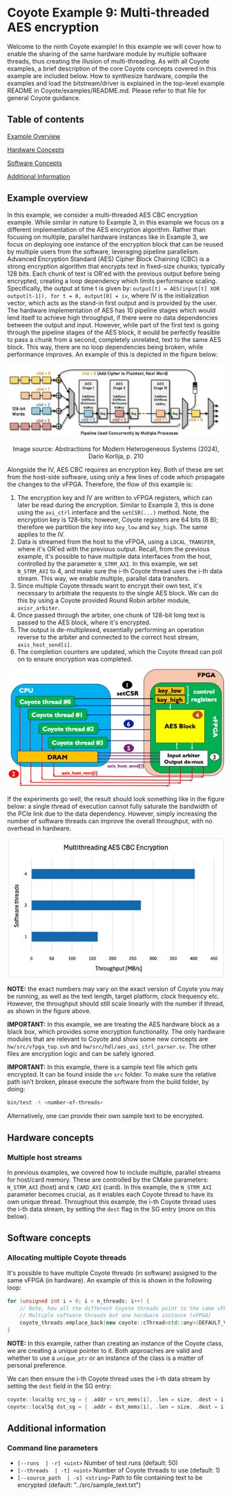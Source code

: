# Coyote Example 9: Multi-threaded AES encryption
Welcome to the ninth Coyote example! In this example we will cover how to enable the sharing of the same hardware module by multiple software threads, thus creating the illusion of multi-threading. As with all Coyote examples, a brief description of the core Coyote concepts covered in this example are included below. How to synthesize hardware, compile the examples and load the bitstream/driver is explained in the top-level example README in Coyote/examples/README.md. Please refer to that file for general Coyote guidance.

## Table of contents
[Example Overview](#example-overview)

[Hardware Concepts](#hardware-concepts)

[Software Concepts](#software-concepts)

[Additional Information](#additional-information)

## Example overview
In this example, we consider a multi-threaded AES CBC encryption example. While similar in nature to Example 3, in this example we focus on a different implementation of the AES encryption algorithm. Rather than focusing on multiple, parallel hardware instances like in Example 3, we focus on deploying one instance of the encryption block that can be reused by multiple users from the software, leveraging pipeline parallelism. Advanced Encryption Standard (AES) Cipher Block Chaining (CBC) is a strong encryption algorithm that encrypts text in fixed-size chunks; typically 128 bits. Each chunk of text is OR'ed with the previous output before being encrypted, creating a loop dependency which limits performance scaling. Specifically, the output at time t is given by: `output[t] = AES(input[t] XOR output[t-1]), for t = 0, output[0] = iv`, where IV is the initialization vector, which acts as the stand-in first output and is provided by the user. The hardware implementation of AES has 10 pipeline stages which would lend itself to achieve high throughput, if there were no data dependencies between the output and input. However, while part of the first text is going through the pipeline stages of the AES block, it would be perfectly feasible to pass a chunk from a second, completely unrelated, text to the same AES block. This way, there are no loop dependencies being broken, while performance improves. An example of this is depicted in the figure below:

<div align="center">
  <img src="img/aes_pipeline.png">
    <p>Image source: Abstractions for Modern Heterogeneous Systems (2024), Dario Korlija, p. 210</p>
</div>

Alongside the IV, AES CBC requires an encryption key. Both of these are set from the host-side software, using only a few lines of code which propagate the changes to the vFPGA. Therefore, the flow of this example is:
1) The encryption key and IV are written to vFPGA registers, which can later be read during the encryption. Similar to Example 3, this is done using the `axi_ctrl` interface and the `setCSR(...)` method. Note, the encryption key is 128-bits; however, Coyote registers are 64 bits (8 B); therefore we partition the key into `key_low` and `key_high`. The same applies to the IV.
2) Data is streamed from the host to the vFPGA, using a `LOCAL_TRANSFER`, where it's OR'ed with the previous output. Recall, from the previous example, it's possible to have multiple data interfaces from the host, controlled by the parameter `N_STRM_AXI`. In this example, we set `N_STRM_AXI` to 4, and make sure the i-th Coyote thread uses the i-th data stream. This way, we enable multiple, parallel data transfers.
3) Since multiple Coyote threads want to encrypt their own text, it's necessary to arbitrate the requests to the single AES block. We can do this by using a Coyote provided Round Robin arbiter module, `axisr_arbiter`.
4) Once passed through the arbiter, one chunk of 128-bit long text is passed to the AES block, where it's encrypted.
5) The output is de-multiplexed, essentially performing an operation reverse to the arbiter and connected to the correct host stream, `axis_host_send[i]`.
6) The completion counters are updated, which the Coyote thread can poll on to ensure encryption was completed.

<div align="center">
  <img src="img/aes_dataflow.png" width=500>
</div>

If the experiments go well, the result should look something like in the figure below: a single thread of execution cannot fully saturate the bandwidth of the PCIe link due to the data dependency. However, simply increasing the number of software threads can improve the overall throughput, with no overhead in hardware.
<div align="center">
  <img src="img/aes_results.png" width=500>
</div>

**NOTE:** the exact numbers may vary on the exact version of Coyote you may be running, as well as the text length, target platform, clock frequency etc. However, the throughput should still scale linearly with the number if thread, as shown in the figure above.


**IMPORTANT:** In this example, we are treating the AES hardware block as a black box, which provides some encryption functionality. The only hardware modules that are relevant to Coyote and show some new concepts are `hw/src/vfpga_top.svh` and `hw/src/hdl/aes_axi_ctrl_parser.sv`. The other files are encryption logic and can be safely ignored.

**IMPORTANT:** In this example, there is a sample text file which gets encrypted. It can be found inside the `src` folder. To make sure the relative path isn't broken, please execute the software from the build folder, by doing:
```bash
bin/test -t <number-of-threads>
```
Alternatively, one can provide their own sample text to be encrypted.

## Hardware concepts

### Multiple host streams
In previous examples, we covered how to include multiple, parallel streams for host/card memory. These are controlled by the CMake parameters: `N_STRM_AXI` (host) and `N_CARD_AXI` (card). In this example, the `N_STRM_AXI` parameter becomes crucial, as it enables each Coyote thread to have its own unique thread. Throughout this example, the i-th Coyote thread uses the i-th data stream, by setting the `dest` flag in the SG entry (more on this below).

## Software concepts

### Allocating multiple Coyote threads
It's possible to have multiple Coyote threads (in software) assigned to the same vFPGA (in hardware). An example of this is shown in the following loop:
```C++
for (unsigned int i = 0; i < n_threads; i++) {
    // Note, how all the different Coyote threads point to the same vFPGA, hence multi-threading
    // Multiple software threads but one hardware instance (vFPGA)
    coyote_threads.emplace_back(new coyote::cThread<std::any>(DEFAULT_VFPGA_ID, getpid(), 0));
}
```

**NOTE:** In this example, rather than creating an instance of the Coyote class, we are creating a unique pointer to it. Both approaches are valid and whether to use a `unique_ptr` or an instance of the class is a matter of personal preference.

We can then ensure the i-th Coyote thread uses the i-th data stream by setting the `dest` field in the SG entry:
```C++
coyote::localSg src_sg = { .addr = src_mems[i], .len = size, .dest = i };
coyote::localSg dst_sg = { .addr = dst_mems[i], .len = size, .dest = i };
```

## Additional information
### Command line parameters

- `[--runs  | -r] <uint>` Number of test runs (default: 50)
- `[--threads  | -t] <uint>` Number of Coyote threads to use (default: 1)
- `[--source_path  | -s] <string>` Path to file containing text to be encrypted (default: "../src/sample_text.txt")
